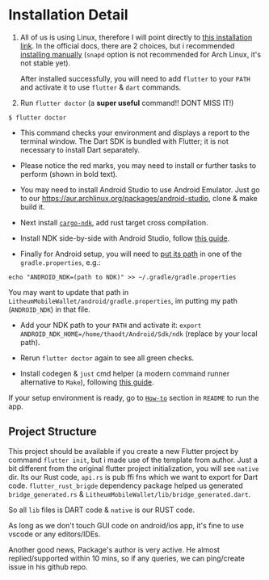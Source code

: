 # Installation Detail
1. All of us is using Linux, therefore I will point directly to [this installation link](https://docs.flutter.dev/get-started/install/linux). 
In the official docs, there are 2 choices, but i recommended [installing manually](https://docs.flutter.dev/get-started/install/linux#install-flutter-manually) (`snapd` option is not recommended for Arch Linux, it's not stable yet).

    After installed successfully, you will need to add `flutter` to your `PATH` and activate it to use `flutter` & `dart` commands.

2. Run `flutter doctor` (a **super useful** command!! DONT MISS IT!)
```
$ flutter doctor
```
- This command checks your environment and displays a report to the terminal window. The Dart SDK is bundled with Flutter; it is not necessary to install Dart separately. 
- Please notice the red marks, you may need to install or further tasks to perform (shown in bold text).

- You may need to install Android Studio to use Android Emulator.
Just go to our https://aur.archlinux.org/packages/android-studio, clone & make build it.

- Next install [`cargo-ndk`](https://github.com/bbqsrc/cargo-ndk#installing), add rust target cross compilation.

- Install NDK side-by-side with Android Studio, follow [this guide](http://cjycode.com/flutter_rust_bridge/template/setup_android.html#android_ndk).

- Finally for Android setup, you will need to [put its path](http://cjycode.com/flutter_rust_bridge/template/setup_android.html#android_ndk-gradle-property) in one of the `gradle.properties`, e.g.:
```
echo "ANDROID_NDK=(path to NDK)" >> ~/.gradle/gradle.properties
```
You may want to update that path in `LitheumMobileWallet/android/gradle.properties`, im putting my path (`ANDROID_NDK`) in that file.

- Add your NDK path to your `PATH` and activate it: `export ANDROID_NDK_HOME=/home/thaodt/Android/Sdk/ndk` (replace by your local path).

- Rerun `flutter doctor` again to see all green checks.

- Install codegen & `just` cmd helper (a modern command runner alternative to `Make`), following [this guide](http://cjycode.com/flutter_rust_bridge/template/generate_install.html).


If your setup environment is ready, go to [`How-to`](/README.md#how-to) section in `README` to run the app.

## Project Structure
This project should be available if you create a new Flutter project by command `flutter init`, but i made use of the template from author.
Just a bit different from the original flutter project initialization, you will see `native` dir. Its our Rust code, `api.rs` is pub ffi fns which we want to export for Dart code.
`flutter_rust_brigde` dependency package helped us generated `bridge_generated.rs` & `LitheumMobileWallet/lib/bridge_generated.dart`.

So all `lib` files is DART code & `native` is our RUST code. 

As long as we don't touch GUI code on android/ios app, it's fine to use vscode or any editors/IDEs.

Another good news, Package's author is very active. 
He almost replied/supported within 10 mins, so if any queries, we can ping/create issue in his github repo.
